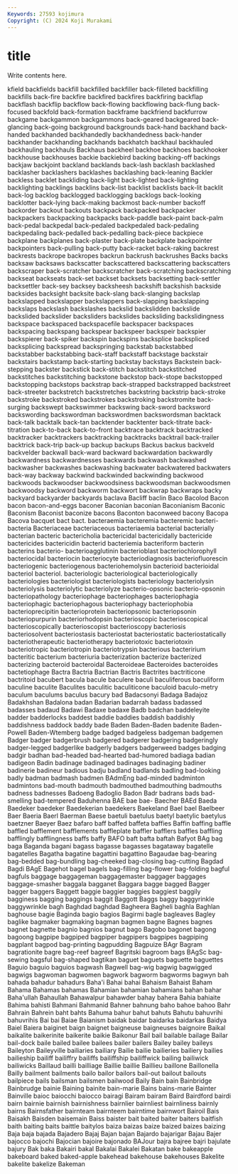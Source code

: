```yaml
---
Keywords: 27593 kojimura
Copyright: (C) 2024 Koji Murakami
---
```


# title

Write contents here.



kfield backfields backfill backfilled backfiller
back-filleted backfilling backfills back-fire backfire backfired backfires backfiring backflap backflash
backflip backflow back-flowing backflowing back-flung back-focused backfold back-formation backframe backfriend
backfurrow backgame backgammon backgammons back-geared backgeared back-glancing back-going background backgrounds
back-hand backhand back-handed backhanded backhandedly backhandedness back-hander backhander backhanding backhands
backhatch backhaul backhauled backhauling backhauls Backhaus backheel backhoe backhoes backhooker
backhouse backhouses backie backiebird backing backing-off backings backjaw backjoint backland
backlands back-lash backlash backlashed backlasher backlashers backlashes backlashing back-leaning Backler
backless backlet backliding back-light back-lighted back-lighting backlighting backlings backlins back-list
backlist backlists back-lit backlit back-log backlog backlogged backlogging backlogs back-looking
backlotter back-lying back-making backmost back-number backoff backorder backout backouts backpack
backpacked backpacker backpackers backpacking backpacks back-paddle back-paint back-palm back-pedal backpedal
back-pedaled backpedaled back-pedaling backpedaling back-pedalled back-pedalling back-piece backpiece backplane backplanes
back-plaster back-plate backplate backpointer backpointers back-pulling back-putty back-racket back-raking backrest
backrests backrope backropes backrun backrush backrushes Backs backs backsaw backsaws
backscatter backscattered backscattering backscatters backscraper back-scratcher backscratcher back-scratching backscratching backseat
backseats back-set backset backsets backsetting back-settler backsettler back-sey backsey backsheesh
backshift backshish backside backsides backsight backsite back-slang back-slanging backslap backslapped
backslapper backslappers back-slapping backslapping backslaps backslash backslashes backslid backslidden backslide
backslided backslider backsliders backslides backsliding backslidingness backspace backspaced backspacefile backspacer
backspaces backspacing backspang backspear backspeer backspeir backspier backspierer back-spiker backspin
backspins backsplice backspliced backsplicing backspread backspringing backstab backstabbed backstabber backstabbing
back-staff backstaff backstage backstair backstairs backstamp back-starting backstay backstays Backstein
back-stepping backster backstick back-stitch backstitch backstitched backstitches backstitching backstone backstop
back-stope backstopped backstopping backstops backstrap back-strapped backstrapped backstreet back-streeter backstretch
backstretches backstring backstrip back-stroke backstroke backstroked backstrokes backstroking backstromite back-surging
backswept backswimmer backswing back-sword backsword backswording backswordman backswordmen backswordsman backtack
back-talk backtalk back-tan backtender backtenter back-titrate back-titration back-to-back back-to-front backtrace
backtrack backtracked backtracker backtrackers backtracking backtracks backtrail back-trailer backtrick back-trip
back-up backup backups Backus backus backveld backvelder backwall back-ward backward
backwardation backwardly backwardness backwardnesses backwards backwash backwashed backwasher backwashes backwashing
backwater backwatered backwaters back-way backway backwind backwinded backwinding backwood backwoods
backwoodser backwoodsiness backwoodsman backwoodsmen backwoodsy backword backworm backwort backwrap backwraps
backy backyard backyarder backyards baclava Bacliff baclin Baco Bacolod Bacon
bacon bacon-and-eggs baconer Baconian baconian Baconianism Baconic Baconism Baconist baconize
bacons Baconton baconweed bacony Bacopa Bacova bacquet bact bact. bacteraemia
bacteremia bacteremic bacteri- bacteria Bacteriaceae bacteriaceous bacteriaemia bacterial bacterially bacterian
bacteric bactericholia bactericidal bactericidally bactericide bactericides bactericidin bacterid bacteriemia bacteriform
bacterin bacterins bacterio- bacterioagglutinin bacterioblast bacteriochlorophyll bacteriocidal bacteriocin bacteriocyte bacteriodiagnosis
bacteriofluorescin bacteriogenic bacteriogenous bacteriohemolysin bacterioid bacterioidal bacteriol bacteriol. bacteriologic bacteriological
bacteriologically bacteriologies bacteriologist bacteriologists bacteriology bacteriolysin bacteriolysis bacteriolytic bacteriolyze bacterio-opsonic
bacterio-opsonin bacteriopathology bacteriophage bacteriophages bacteriophagia bacteriophagic bacteriophagous bacteriophagy bacteriophobia bacterioprecipitin
bacterioprotein bacteriopsonic bacteriopsonin bacteriopurpurin bacteriorhodopsin bacterioscopic bacterioscopical bacterioscopically bacterioscopist bacterioscopy
bacteriosis bacteriosolvent bacteriostasis bacteriostat bacteriostatic bacteriostatically bacteriotherapeutic bacteriotherapy bacteriotoxic bacteriotoxin
bacteriotropic bacteriotropin bacteriotrypsin bacterious bacteririum bacteritic bacterium bacteriuria bacterization bacterize
bacterized bacterizing bacteroid bacteroidal Bacteroideae Bacteroides bacteroides bactetiophage Bactra Bactria
Bactrian Bactris Bactrites bactriticone bactritoid bacubert bacula bacule baculere baculi
baculiferous baculiform baculine baculite Baculites baculitic baculiticone baculoid baculo-metry baculum
baculums baculus bacury bad Badacsonyi Badaga Badajoz Badakhshan Badalona badan
Badarian badarrah badass badassed badasses badaud Badawi Badaxe badaxe Badb
badchan baddeleyite badder badderlocks baddest baddie baddies baddish baddishly baddishness
baddock baddy bade Baden Baden-Baden badenite Baden-Powell Baden-Wtemberg badge badged
badgeless badgeman badgemen Badger badger badgerbrush badgered badgerer badgering badgeringly
badger-legged badgerlike badgerly badgers badgerweed badges badging badgir badhan bad-headed
bad-hearted bad-humored badiaga badian badigeon Badin badinage badinaged badinages badinaging
badiner badinerie badineur badious badju badland badlands badling bad-looking badly
badman badmash badmen BAdmEng bad-minded badminton badmintons bad-mouth badmouth badmouthed
badmouthing badmouths badness badnesses Badoeng Badoglio Badon Badr badrans bads
bad-smelling bad-tempered Baduhenna BAE bae bae- Baecher BAEd Baeda Baedeker
baedeker Baedekerian baedekers Baekeland Bael bael Baelbeer Baer Baeria Baerl
Baerman Baese baetuli baetulus baetyl baetylic baetylus baetzner Baeyer Baez
bafaro baff baffed baffeta baffies Baffin baffing baffle baffled bafflement
bafflements baffleplate baffler bafflers baffles baffling bafflingly bafflingness baffs baffy
BAFO baft bafta baftah Bafyot BAg bag baga Baganda bagani
bagass bagasse bagasses bagataway bagatelle bagatelles Bagatha bagatine bagattini bagattino
Bagaudae bag-bearing bag-bedded bag-bundling bag-cheeked bag-closing bag-cutting Bagdad Bagdi BAgE
Bagehot bagel bagels bag-filling bag-flower bag-folding bagful bagfuls baggage baggageman
baggagemaster baggager baggages baggage-smasher baggala bagganet Baggara bagge bagged Bagger
bagger baggers Baggett baggie baggier baggies baggiest baggily bagginess bagging
baggings baggit Baggott Baggs baggy baggyrinkle baggywrinkle bagh Baghdad baghdad
Bagheera Bagheli baghla Baghlan baghouse bagie Baginda bagio bagios Bagirmi
bagle bagleaves Bagley baglike bagmaker bagmaking bagman bagmen bagne Bagnes
bagnes bagnet bagnette bagnio bagnios bagnut bago Bagobo bagonet bagong
bagoong bagpipe bagpiped bagpiper bagpipers bagpipes bagpiping bagplant bagpod bag-printing
bagpudding Bagpuize BAgr Bagram bagrationite bagre bag-reef bagreef Bagritski bagroom
bags BAgSc bag-sewing bagsful bag-shaped bagtikan baguet baguets baguette baguettes
Baguio baguio baguios bagwash Bagwell bag-wig bagwig bagwigged bagwigs bagwoman
bagwomen bagwork bagworm bagworms bagwyn bah bahada bahadur bahadurs Baha'i
Bahai bahai Bahaism Bahaist Baham Bahama Bahamas bahamas Bahamian bahamian
bahamians bahan bahar Baha'ullah Bahaullah Bahawalpur bahawder bahay bahera Bahia
bahiaite Bahima bahisti Bahmani Bahmanid Bahner bahnung baho bahoe bahoo
Bahr Bahrain Bahrein baht bahts Bahuma bahur bahut bahuts Bahutu
bahuvrihi bahuvrihis Bai bai Baiae Baianism baidak baidar baidarka baidarkas
Baidya Baiel Baiera baiginet baign baignet baigneuse baigneuses baignoire Baikal
baikalite baikerinite baikerite baikie Baikonur Bail bail bailable bailage Bailar
bail-dock baile bailed bailee bailees bailer bailers Bailey bailey baileys
Baileyton Baileyville bailiaries bailiary Bailie bailie bailieries bailiery bailies bailieship
bailiff bailiffry bailiffs bailiffship bailiffwick bailing bailiwick bailiwicks Baillaud bailli
bailliage Baillie baillie Baillieu baillone Baillonella Bailly bailment bailments bailo
bailor bailors bail-out bailout bailouts bailpiece bails bailsman bailsmen bailwood
Baily Bain bain Bainbridge Bainbrudge bainie Baining bainite bain-marie Bains
bains-marie Bainter Bainville baioc baiocchi baiocco bairagi Bairam bairam Baird
Bairdford bairdi bairn bairnie bairnish bairnishness bairnlier bairnliest bairnliness bairnly
bairns Bairnsfather bairnteam bairnteem bairntime bairnwort Bairoil Bais Baisakh Baisden
baisemain Baiss baister bait baited baiter baiters baitfish baith baiting
baits baittle baitylos baiza baizas baize baized baizes baizing Baja
baja bajada Bajadero Bajaj Bajan bajan Bajardo bajarigar Bajau Bajer
bajocco bajochi Bajocian bajoire bajonado BAJour bajra bajree bajri bajulate
bajury Bak baka Bakairi bakal Bakalai Bakalei Bakatan bake bakeapple
bakeboard baked baked-apple bakehead bakehouse bakehouses Bakelite bakelite bakelize Bakeman
